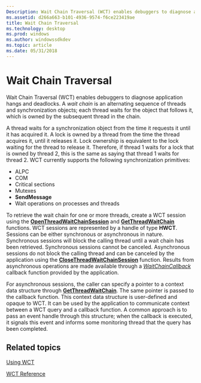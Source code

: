 ```yaml
---
Description: Wait Chain Traversal (WCT) enables debuggers to diagnose application hangs and deadlocks.
ms.assetid: d266a663-b101-4936-9574-f6ce223419ae
title: Wait Chain Traversal
ms.technology: desktop
ms.prod: windows
ms.author: windowssdkdev
ms.topic: article
ms.date: 05/31/2018
---
```


# Wait Chain Traversal

Wait Chain Traversal (WCT) enables debuggers to diagnose application hangs and deadlocks. A *wait chain* is an alternating sequence of threads and synchronization objects; each thread waits for the object that follows it, which is owned by the subsequent thread in the chain.

A thread waits for a synchronization object from the time it requests it until it has acquired it. A lock is owned by a thread from the time the thread acquires it, until it releases it. Lock ownership is equivalent to the lock waiting for the thread to release it. Therefore, if thread 1 waits for a lock that is owned by thread 2, this is the same as saying that thread 1 waits for thread 2. WCT currently supports the following synchronization primitives:

-   ALPC
-   COM
-   Critical sections
-   Mutexes
-   **SendMessage**
-   Wait operations on processes and threads

To retrieve the wait chain for one or more threads, create a WCT session using the [**OpenThreadWaitChainSession**](/windows/desktop/api/Wct/nf-wct-openthreadwaitchainsession) and [**GetThreadWaitChain**](/windows/desktop/api/Wct/nf-wct-getthreadwaitchain) functions. WCT sessions are represented by a handle of type **HWCT**. Sessions can be either synchronous or asynchronous in nature. Synchronous sessions will block the calling thread until a wait chain has been retrieved. Synchronous sessions cannot be canceled. Asynchronous sessions do not block the calling thread and can be canceled by the application using the [**CloseThreadWaitChainSession**](/windows/desktop/api/Wct/nf-wct-closethreadwaitchainsession) function. Results from asynchronous operations are made available through a [*WaitChainCallback*](https://msdn.microsoft.com/en-us/library/ms681421(v=VS.85).aspx) callback function provided by the application.

For asynchronous sessions, the caller can specify a pointer to a context data structure through [**GetThreadWaitChain**](/windows/desktop/api/Wct/nf-wct-getthreadwaitchain). The same pointer is passed to the callback function. This context data structure is user-defined and opaque to WCT. It can be used by the application to communicate context between a WCT query and a callback function. A common approach is to pass an event handle through this structure; when the callback is executed, it signals this event and informs some monitoring thread that the query has been completed.

## Related topics

<dl> <dt>

[Using WCT](using-wct.md)
</dt> <dt>

[WCT Reference](wct-reference.md)
</dt> </dl>

 

 



